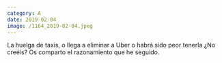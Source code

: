 ```yaml
--- 
category: A 
date: 2019-02-04 
image: /1164_2019-02-04.jpeg 
--- 
```


La huelga de taxis, o llega a eliminar a Uber o habrá sido peor tenerla ¿No creéis? Os comparto el razonamiento que he seguido.
